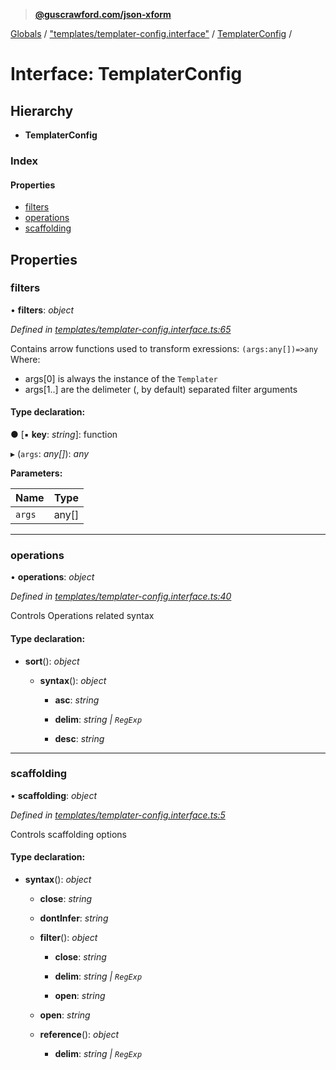 > **[@guscrawford.com/json-xform](../README.md)**

[Globals](../globals.md) / ["templates/templater-config.interface"](../modules/_templates_templater_config_interface_.md) / [TemplaterConfig](_templates_templater_config_interface_.templaterconfig.md) /

# Interface: TemplaterConfig

## Hierarchy

* **TemplaterConfig**

### Index

#### Properties

* [filters](_templates_templater_config_interface_.templaterconfig.md#filters)
* [operations](_templates_templater_config_interface_.templaterconfig.md#operations)
* [scaffolding](_templates_templater_config_interface_.templaterconfig.md#scaffolding)

## Properties

###  filters

• **filters**: *object*

*Defined in [templates/templater-config.interface.ts:65](https://github.com/guscrawford-com/json-xform/blob/33aecff/src/templates/templater-config.interface.ts#L65)*

Contains arrow functions used to transform exressions:
`(args:any[])=>any`
Where:
- args[0] is always the instance of the `Templater`
- args[1..] are the delimeter (, by default) separated filter arguments

#### Type declaration:

● \[▪ **key**: *string*\]: function

▸ (`args`: *any[]*): *any*

**Parameters:**

Name | Type |
------ | ------ |
`args` | any[] |

___

###  operations

• **operations**: *object*

*Defined in [templates/templater-config.interface.ts:40](https://github.com/guscrawford-com/json-xform/blob/33aecff/src/templates/templater-config.interface.ts#L40)*

Controls Operations related syntax

#### Type declaration:

* **sort**(): *object*

  * **syntax**(): *object*

    * **asc**: *string*

    * **delim**: *string | `RegExp`*

    * **desc**: *string*

___

###  scaffolding

• **scaffolding**: *object*

*Defined in [templates/templater-config.interface.ts:5](https://github.com/guscrawford-com/json-xform/blob/33aecff/src/templates/templater-config.interface.ts#L5)*

Controls scaffolding options

#### Type declaration:

* **syntax**(): *object*

  * **close**: *string*

  * **dontInfer**: *string*

  * **filter**(): *object*

    * **close**: *string*

    * **delim**: *string | `RegExp`*

    * **open**: *string*

  * **open**: *string*

  * **reference**(): *object*

    * **delim**: *string | `RegExp`*